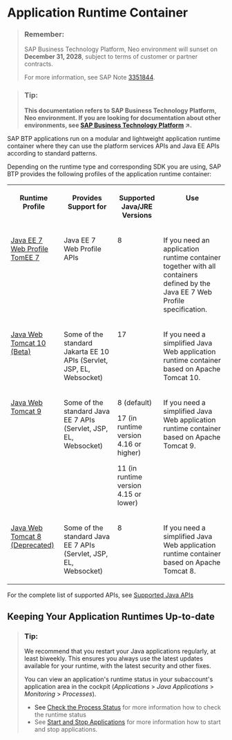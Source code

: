 <!-- loio7613bd28711e1014839a8273b0e91070 -->

# Application Runtime Container

> ### Remember:  
> SAP Business Technology Platform, Neo environment will sunset on **December 31, 2028**, subject to terms of customer or partner contracts.
> 
> For more information, see SAP Note [3351844](https://me.sap.com/notes/3351844).

> ### Tip:  
> **This documentation refers to SAP Business Technology Platform, Neo environment. If you are looking for documentation about other environments, see [SAP Business Technology Platform](https://help.sap.com/viewer/65de2977205c403bbc107264b8eccf4b/Cloud/en-US/6a2c1ab5a31b4ed9a2ce17a5329e1dd8.html "SAP Business Technology Platform (SAP BTP) is an integrated offering comprised of the following technology portfolios: application development; process automation; integration; data, analytics, and enterprise planning; artificial intelligence. The platform offers users the ability to turn data into business value, compose end-to-end business processes, connect entire IT landscapes, and personalize, build and extend SAP applications. This reduces the overall total cost of ownership maintaining SAP landscapes and third-party software across end-to-end business processes.") :arrow_upper_right:.**



SAP BTP applications run on a modular and lightweight application runtime container where they can use the platform services APIs and Java EE APIs according to standard patterns.

Depending on the runtime type and corresponding SDK you are using, SAP BTP provides the following profiles of the application runtime container:


<table>
<tr>
<th valign="top">

Runtime Profile

</th>
<th valign="top">

Provides Support for

</th>
<th valign="top">

Supported Java/JRE Versions

</th>
<th valign="top">

Use

</th>
</tr>
<tr>
<td valign="top">

[Java EE 7 Web Profile TomEE 7](java-ee-7-web-profile-tomee-7-f177a15.md)

</td>
<td valign="top">

Java EE 7 Web Profile APIs

</td>
<td valign="top">

8

</td>
<td valign="top">

If you need an application runtime container together with all containers defined by the Java EE 7 Web Profile specification.

</td>
</tr>
<tr>
<td valign="top">

[Java Web Tomcat 10 \(Beta\)](java-web-tomcat-10-beta-6ff1592.md)

</td>
<td valign="top">

Some of the standard Jakarta EE 10 APIs \(Servlet, JSP, EL, Websocket\)

</td>
<td valign="top">

17

</td>
<td valign="top">

If you need a simplified Java Web application runtime container based on Apache Tomcat 10.

</td>
</tr>
<tr>
<td valign="top">

[Java Web Tomcat 9](java-web-tomcat-9-41b1ee9.md)

</td>
<td valign="top">

Some of the standard Java EE 7 APIs \(Servlet, JSP, EL, Websocket\)

</td>
<td valign="top">

8 \(default\)

17 \(in runtime version 4.16 or higher\)

11 \(in runtime version 4.15 or lower\)

</td>
<td valign="top">

If you need a simplified Java Web application runtime container based on Apache Tomcat 9.

</td>
</tr>
<tr>
<td valign="top">

[Java Web Tomcat 8 \(Deprecated\)](java-web-tomcat-8-deprecated-fd6b72f.md)

</td>
<td valign="top">

Some of the standard Java EE 7 APIs \(Servlet, JSP, EL, Websocket\)

</td>
<td valign="top">

8

</td>
<td valign="top">

If you need a simplified Java Web application runtime container based on Apache Tomcat 8.

</td>
</tr>
</table>

For the complete list of supported APIs, see [Supported Java APIs](supported-java-apis-e836a95.md)



<a name="loio7613bd28711e1014839a8273b0e91070__section_ajy_b2k_ctb"/>

## Keeping Your Application Runtimes Up-to-date

> ### Tip:  
> We recommend that you restart your Java applications regularly, at least biweekly. This ensures you always use the latest updates available for your runtime, with the latest security and other fixes.
> 
> You can view an application's runtime status in your subaccount's application area in the cockpit \(*Applications* \> *Java Applications* \> *Monitoring* \> *Processes*\).
> 
> -   See [Check the Process Status](../50-administration-and-ops-neo/check-the-process-status-499992d.md) for more information how to check the runtime status
> -   See [Start and Stop Applications](../50-administration-and-ops-neo/start-and-stop-applications-7612f03.md) for more information how to start and stop applications.

